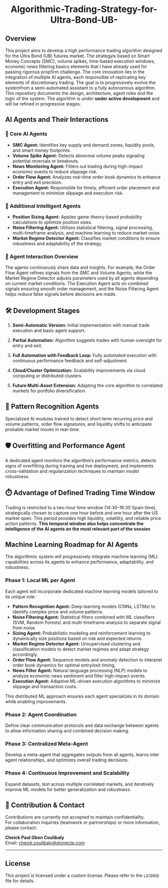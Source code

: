 <div align="center"> 
  
# Algorithmic-Trading-Strategy-for-Ultra-Bond-UB-
</div>

## Overview
This project aims to develop a high performance trading algorithm designed for the Ultra Bond (UB) futures market. The strategyis based on Smart Money Concepts (SMC), volume spikes, time-based execution windows, economic news filtering basics elements that I have already used for passing rigorous propfirm challenge. 
The core innovation lies in the integration of multiple AI agents, each responsible of replicating key elements of discretionary trading. The goal is to progressively evolve the systemfrom a semi-automated assistant to a fully autonomous algorithm.
This repository documents the design, architecture, agent roles and the logic of the system. The algorithm is under **under active development** and will be refined in progressive stages.

## AI Agents and Their Interactions

### 🔹 Core AI Agents
- **SMC Agent:** Identifies key supply and demand zones, liquidity pools, and smart money footprints.  
- **Volume Spike Agent:** Detects abnormal volume peaks signaling potential reversals or breakouts.  
- **News Monitoring Agent:** Filters out trading during high-impact economic events to reduce slippage risk.  
- **Order Flow Agent:** Analyzes real-time order book dynamics to enhance entry and exit precision.  
- **Execution Agent:** Responsible for timely, efficient order placement and management to minimize slippage and execution risk.  

### 🔹 Additional Intelligent Agents
- **Position Sizing Agent:** Applies game-theory-based probability calculations to optimize position sizes.  
- **Noise Filtering Agent:** Utilizes statistical filtering, signal processing, multi-timeframe analysis, and machine learning to reduce market noise.  
- **Market Regime Detector Agent:** Classifies market conditions to ensure robustness and adaptability of the strategy.  


### 🔄  Agent Interaction Overview

The agents continuously share data and insights. For example, the Order Flow Agent refines signals from the SMC and Volume Agents, while the Market Regime Detector adjusts parameters used by all agents depending on current market conditions. The Execution Agent acts on combined signals ensuring smooth order management, and the Noise Filtering Agent helps reduce false signals before decisions are made.



## 🛠 Development Stages

1. **Semi-Automatic Version:** Initial implementation with manual trade execution and basic agent support.  

2. **Partial Automation:** Algorithm suggests trades with human oversight for entry and exit.  

3. **Full Automation with Feedback Loop:** Fully automated execution with continuous performance feedback and self-adjustment.  

4. **Cloud/Cluster Optimization:** Scalability improvements via cloud computing or distributed clusters.  

5. **Future Multi-Asset Extension:** Adapting the core algorithm to correlated markets for portfolio diversification.  



## 🧩 Pattern Recognition Agents

Specialized AI modules trained to detect short-term recurring price and volume patterns, order flow signatures, and liquidity shifts to anticipate probable market moves in real-time.



## 🛡️ Overfitting and Performance Agent

A dedicated agent monitors the algorithm’s performance metrics, detects signs of overfitting during training and live deployment, and implements cross-validation and regularization techniques to maintain model robustness.



## ⏱️ Advantage of Defined Trading Time Window

Trading is restricted to a two-hour time window (14:30–16:30 Spain time), strategically chosen to capture one hour before and one hour after the US market open. This period provides high liquidity, volatility, and reliable price action patterns. **This temporal window also helps concentrate the intelligence of the AI agents on the most relevant part of the session** 

## Machine Learning Roadmap for AI Agents

The algorithmic system will progressively integrate machine learning (ML) capabilities across its agents to enhance performance, adaptability, and robustness.

### Phase 1: Local ML per Agent  
Each agent will incorporate dedicated machine learning models tailored to its unique role:  
- **Pattern Recognition Agent:** Deep learning models (CNNs, LSTMs) to identify complex price and volume patterns.  
- **Noise Filtering Agent:** Statistical filters combined with ML classifiers (SVM, Random Forests) and multi-timeframe analysis to separate signal from noise.  
- **Sizing Agent:** Probabilistic modeling and reinforcement learning to dynamically size positions based on risk and expected returns.  
- **Market Regime Detector Agent:** Unsupervised clustering and classification models to detect market regimes and adapt strategy accordingly.  
- **Order Flow Agent:** Sequence models and anomaly detection to interpret order book dynamics for optimal entry/exit timing.  
- **News Filter Agent:** Natural language processing (NLP) models to analyze economic news sentiment and filter high-impact events.  
- **Execution Agent:** Adaptive ML-driven execution algorithms to minimize slippage and transaction costs.

This distributed ML approach ensures each agent specializes in its domain while enabling improvements.

### Phase 2: Agent Coordination  
Define clear communication protocols and data exchange between agents to allow information sharing and combined decision making. 

### Phase 3: Centralized Meta-Agent  
Develop a meta-agent that aggregates outputs from all agents, learns inter agent relationships, and optimizes overall trading decisions. 

### Phase 4: Continuous Improvement and Scalability  
Expand datasets, test across multiple correlated markets, and iteratively improve ML models for better generalization and robustness.


## 🤝 Contribution & Contact

Contributions are currently not accepted to maintain confidentiality.  
For collaboration inquiries (teamwork or partnerships) or more information, please contact:  

**Cheick Paul Gbon Coulibaly**  
Email: cheick.coulibaly@stonectp.com



---

## License

This project is licensed under a custom license. Please refer to the `LICENSE` file for details.

